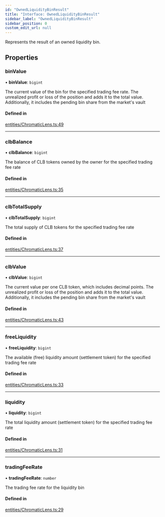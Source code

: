 ```yaml
---
id: "OwnedLiquidityBinResult"
title: "Interface: OwnedLiquidityBinResult"
sidebar_label: "OwnedLiquidityBinResult"
sidebar_position: 0
custom_edit_url: null
---
```


Represents the result of an owned liquidity bin.

## Properties

### binValue

• **binValue**: `bigint`

The current value of the bin for the specified trading fee rate.
The unrealized profit or loss of the position and adds it to the total value.
Additionally, it includes the pending bin share from the market's vault

#### Defined in

[entities/ChromaticLens.ts:49](https://github.com/chromatic-protocol/sdk/blob/26a3c3b/packages/sdk-ethers-v6/src/entities/ChromaticLens.ts#L49)

___

### clbBalance

• **clbBalance**: `bigint`

The balance of CLB tokens owned by the owner for the specified trading fee rate

#### Defined in

[entities/ChromaticLens.ts:35](https://github.com/chromatic-protocol/sdk/blob/26a3c3b/packages/sdk-ethers-v6/src/entities/ChromaticLens.ts#L35)

___

### clbTotalSupply

• **clbTotalSupply**: `bigint`

The total supply of CLB tokens for the specified trading fee rate

#### Defined in

[entities/ChromaticLens.ts:37](https://github.com/chromatic-protocol/sdk/blob/26a3c3b/packages/sdk-ethers-v6/src/entities/ChromaticLens.ts#L37)

___

### clbValue

• **clbValue**: `bigint`

The current value per one CLB token, which includes decimal points.
The unrealized profit or loss of the position and adds it to the total value.
Additionally, it includes the pending bin share from the market's vault

#### Defined in

[entities/ChromaticLens.ts:43](https://github.com/chromatic-protocol/sdk/blob/26a3c3b/packages/sdk-ethers-v6/src/entities/ChromaticLens.ts#L43)

___

### freeLiquidity

• **freeLiquidity**: `bigint`

The available (free) liquidity amount (settlement token) for the specified trading fee rate

#### Defined in

[entities/ChromaticLens.ts:33](https://github.com/chromatic-protocol/sdk/blob/26a3c3b/packages/sdk-ethers-v6/src/entities/ChromaticLens.ts#L33)

___

### liquidity

• **liquidity**: `bigint`

The total liquidity amount (settlement token) for the specified trading fee rate

#### Defined in

[entities/ChromaticLens.ts:31](https://github.com/chromatic-protocol/sdk/blob/26a3c3b/packages/sdk-ethers-v6/src/entities/ChromaticLens.ts#L31)

___

### tradingFeeRate

• **tradingFeeRate**: `number`

The trading fee rate for the liquidity bin

#### Defined in

[entities/ChromaticLens.ts:29](https://github.com/chromatic-protocol/sdk/blob/26a3c3b/packages/sdk-ethers-v6/src/entities/ChromaticLens.ts#L29)
